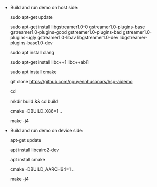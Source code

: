 * Build and run demo on host side:
  
  sudo apt-get update
  
  sudo apt-get install libgstreamer1.0-0 gstreamer1.0-plugins-base gstreamer1.0-plugins-good gstreamer1.0-plugins-bad gstreamer1.0-plugins-ugly gstreamer1.0-libav libgstreamer1.0-dev libgstreamer-plugins-base1.0-dev
  
  sudo apt install clang
  
  sudo apt-get install libc++1 libc++abi1
  
  sudo apt install cmake
  
  git clone https://github.com/nguyennhusonars/hsp-aidemo
  
  cd <path-to-project>
  
  mkdir build && cd build
  
  cmake -DBUILD_X86=1 ..
  
  make -j4

* Build and run demo on device side:
  
  apt-get update  

  apt install libcairo2-dev
  
  apt install cmake
  
  cmake -DBUILD_AARCH64=1 ..
  
  make -j4
